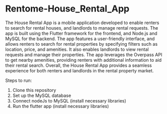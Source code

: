 # Rentome-House_Rental_App


The House Rental App is a mobile application developed to enable renters to search for rental houses, and landlords to manage rental requests. The app is built using the Flutter framework for the frontend, and Node.js and MySQL for the backend. The app features a user-friendly interface, and allows renters to search for rental properties by specifying filters such as location, price, and amenities. It also enables landlords to view rental requests and manage their properties. The app leverages the Overpass API to get nearby amenities, providing renters with additional information to aid their rental search. Overall, the House Rental App provides a seamless experience for both renters and landlords in the rental property market.



Steps to run:
1) Clone this repository
2) Set up the MySQL database
3) Connect nodeJs to MySQL (install necessary libraries)
4) Run the flutter app (install necessary libraries)
